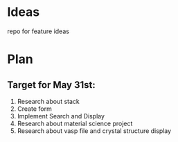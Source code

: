 # Ideas
repo for feature ideas

# Plan

## Target for May 31st:
1. Research about stack
2. Create form
3. Implement Search and Display
4. Research about material science project
5. Research about vasp file and crystal structure display
